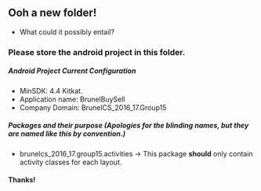 ## Ooh a new folder!
- What could it possibly entail?

### Please store the android project in this folder.

##### Android Project Current Configuration
- MinSDK: 4.4 Kitkat.
- Application name: BrunelBuySell
- Company Domain: BrunelCS_2016_17.Group15

##### Packages and their purpose (Apologies for the blinding names, but they are named like this by convention.)
- brunelcs_2016_17.group15.activities -> This package **should** only contain activity classes for each layout. 

#### Thanks!
